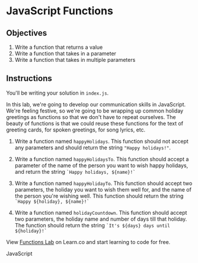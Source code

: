 # JavaScript Functions

## Objectives

1. Write a function that returns a value
2. Write a function that takes in a parameter
3. Write a function that takes in multiple parameters

## Instructions

You'll be writing your solution in `index.js`.

In this lab, we're going to develop our communication skills in JavaScript. We're feeling festive, so we're going to be wrapping up common holiday greetings as functions so that we don't have to repeat ourselves. The beauty of functions is that we could reuse these functions for the text of greeting cards, for spoken greetings, for song lyrics, etc.

1. Write a function named `happyHolidays`. This function should not accept any parameters and should return the string `"Happy holidays!"`.

2. Write a function named `happyHolidaysTo`. This function should accept a parameter of the name of the person you want to wish happy holidays, and return the string `` `Happy holidays, ${name}!` ``

3. Write a function named `happyHolidayTo`. This function should accept two parameters, the holiday you want to wish them well for, and the name of the person you're wishing well. This function should return the string `` `Happy ${holiday}, ${name}!` ``

4. Write a function named `holidayCountdown`. This function should accept two parameters, the holiday name and number of days till that holiday. The function should return the string `` `It's ${days} days until ${holiday}!` ``

<p class='util--hide'>View <a href='https://learn.co/lessons/js-functions-lab'>Functions Lab</a> on Learn.co and start learning to code for free.</p>

JavaScript

